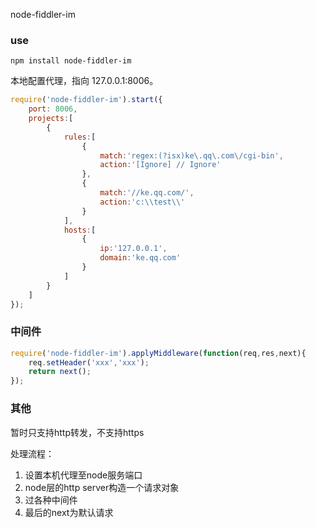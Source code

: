 node-fiddler-im

### use

```
npm install node-fiddler-im
```


本地配置代理，指向 127.0.0.1:8006。

``` javascript
require('node-fiddler-im').start({
    port: 8006,
    projects:[
        {
            rules:[
                {
                    match:'regex:(?isx)ke\.qq\.com\/cgi-bin',
                    action:'[Ignore] // Ignore'
                },
                {
                    match:'//ke.qq.com/',
                    action:'c:\\test\\'
                }   
            ],
            hosts:[
                {
                    ip:'127.0.0.1',
                    domain:'ke.qq.com'
                }
            ]
        }
    ]
});
```

### 中间件

``` javascript
require('node-fiddler-im').applyMiddleware(function(req,res,next){
    req.setHeader('xxx','xxx');
    return next();
});
```


### 其他

暂时只支持http转发，不支持https

处理流程：

1. 设置本机代理至node服务端口
2. node层的http server构造一个请求对象
3. 过各种中间件
4. 最后的next为默认请求

